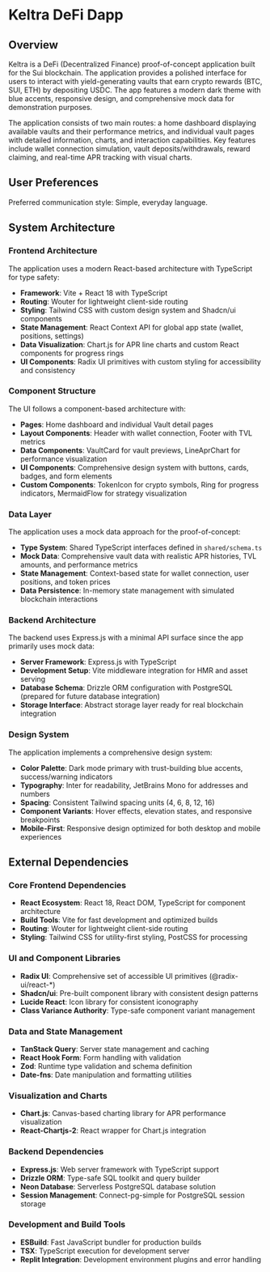 # Keltra DeFi Dapp

## Overview

Keltra is a DeFi (Decentralized Finance) proof-of-concept application built for the Sui blockchain. The application provides a polished interface for users to interact with yield-generating vaults that earn crypto rewards (BTC, SUI, ETH) by depositing USDC. The app features a modern dark theme with blue accents, responsive design, and comprehensive mock data for demonstration purposes.

The application consists of two main routes: a home dashboard displaying available vaults and their performance metrics, and individual vault pages with detailed information, charts, and interaction capabilities. Key features include wallet connection simulation, vault deposits/withdrawals, reward claiming, and real-time APR tracking with visual charts.

## User Preferences

Preferred communication style: Simple, everyday language.

## System Architecture

### Frontend Architecture
The application uses a modern React-based architecture with TypeScript for type safety:
- **Framework**: Vite + React 18 with TypeScript
- **Routing**: Wouter for lightweight client-side routing
- **Styling**: Tailwind CSS with custom design system and Shadcn/ui components
- **State Management**: React Context API for global app state (wallet, positions, settings)
- **Data Visualization**: Chart.js for APR line charts and custom React components for progress rings
- **UI Components**: Radix UI primitives with custom styling for accessibility and consistency

### Component Structure
The UI follows a component-based architecture with:
- **Pages**: Home dashboard and individual Vault detail pages
- **Layout Components**: Header with wallet connection, Footer with TVL metrics
- **Data Components**: VaultCard for vault previews, LineAprChart for performance visualization
- **UI Components**: Comprehensive design system with buttons, cards, badges, and form elements
- **Custom Components**: TokenIcon for crypto symbols, Ring for progress indicators, MermaidFlow for strategy visualization

### Data Layer
The application uses a mock data approach for the proof-of-concept:
- **Type System**: Shared TypeScript interfaces defined in `shared/schema.ts`
- **Mock Data**: Comprehensive vault data with realistic APR histories, TVL amounts, and performance metrics
- **State Management**: Context-based state for wallet connection, user positions, and token prices
- **Data Persistence**: In-memory state management with simulated blockchain interactions

### Backend Architecture
The backend uses Express.js with a minimal API surface since the app primarily uses mock data:
- **Server Framework**: Express.js with TypeScript
- **Development Setup**: Vite middleware integration for HMR and asset serving
- **Database Schema**: Drizzle ORM configuration with PostgreSQL (prepared for future database integration)
- **Storage Interface**: Abstract storage layer ready for real blockchain integration

### Design System
The application implements a comprehensive design system:
- **Color Palette**: Dark mode primary with trust-building blue accents, success/warning indicators
- **Typography**: Inter for readability, JetBrains Mono for addresses and numbers
- **Spacing**: Consistent Tailwind spacing units (4, 6, 8, 12, 16)
- **Component Variants**: Hover effects, elevation states, and responsive breakpoints
- **Mobile-First**: Responsive design optimized for both desktop and mobile experiences

## External Dependencies

### Core Frontend Dependencies
- **React Ecosystem**: React 18, React DOM, TypeScript for component architecture
- **Build Tools**: Vite for fast development and optimized builds
- **Routing**: Wouter for lightweight client-side routing
- **Styling**: Tailwind CSS for utility-first styling, PostCSS for processing

### UI and Component Libraries
- **Radix UI**: Comprehensive set of accessible UI primitives (@radix-ui/react-*)
- **Shadcn/ui**: Pre-built component library with consistent design patterns
- **Lucide React**: Icon library for consistent iconography
- **Class Variance Authority**: Type-safe component variant management

### Data and State Management
- **TanStack Query**: Server state management and caching
- **React Hook Form**: Form handling with validation
- **Zod**: Runtime type validation and schema definition
- **Date-fns**: Date manipulation and formatting utilities

### Visualization and Charts
- **Chart.js**: Canvas-based charting library for APR performance visualization
- **React-Chartjs-2**: React wrapper for Chart.js integration

### Backend Dependencies
- **Express.js**: Web server framework with TypeScript support
- **Drizzle ORM**: Type-safe SQL toolkit and query builder
- **Neon Database**: Serverless PostgreSQL database solution
- **Session Management**: Connect-pg-simple for PostgreSQL session storage

### Development and Build Tools
- **ESBuild**: Fast JavaScript bundler for production builds
- **TSX**: TypeScript execution for development server
- **Replit Integration**: Development environment plugins and error handling
